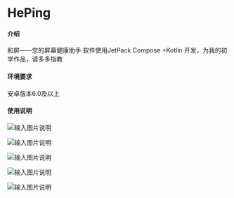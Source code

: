 # HePing

#### 介绍
和屏——您的屏幕健康助手
软件使用JetPack Compose +Kotlin 开发，为我的初学作品，请多多指教

#### 环境要求
安卓版本6.0及以上

#### 使用说明

![输入图片说明](https://images.gitee.com/uploads/images/2021/1229/234600_cf0fa5cb_9942774.png "屏幕截图.png")

![输入图片说明](https://images.gitee.com/uploads/images/2021/1229/234615_6d6de8c4_9942774.png "屏幕截图.png")

![输入图片说明](https://images.gitee.com/uploads/images/2021/1229/234619_03232fb8_9942774.png "屏幕截图.png")

![输入图片说明](https://images.gitee.com/uploads/images/2021/1229/234625_1624439b_9942774.png "屏幕截图.png")

![输入图片说明](https://images.gitee.com/uploads/images/2021/1229/234630_36114d07_9942774.png "屏幕截图.png")
